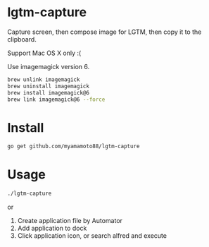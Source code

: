 # lgtm-capture

Capture screen, then compose image for LGTM, then copy it to the clipboard.

Support Mac OS X only :(

Use imagemagick version 6.

```sh
brew unlink imagemagick
brew uninstall imagemagick
brew install imagemagick@6
brew link imagemagick@6 --force
```

# Install

```sh
go get github.com/myamamoto88/lgtm-capture
```

# Usage

```sh
./lgtm-capture
```

or

1. Create application file by Automator
1. Add application to dock
1. Click application icon, or search alfred and execute

